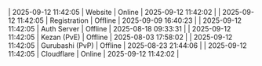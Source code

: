 | 2025-09-12 11:42:05 | Website | Online | 2025-09-12 11:42:02 |
| 2025-09-12 11:42:05 | Registration | Offline | 2025-09-09 16:40:23 |
| 2025-09-12 11:42:05 | Auth Server | Offline | 2025-08-18 09:33:31 |
| 2025-09-12 11:42:05 | Kezan (PvE) | Offline | 2025-08-03 17:58:02 |
| 2025-09-12 11:42:05 | Gurubashi (PvP) | Offline | 2025-08-23 21:44:06 |
| 2025-09-12 11:42:05 | Cloudflare | Online | 2025-09-12 11:42:02 |
